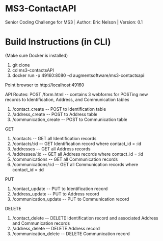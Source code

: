 # MS3-ContactAPI
Senior Coding Challenge for MS3 | Author: Eric Nelson | Version: 0.1

# Build Instructions (in CLI)
(Make sure Docker is installed)
1. git clone <path to repo>
2. cd ms3-contactsAPI
3. docker run -p 49160:8080 -d augmentsoftware/ms3-contactsapi
  
Point browser to http://localhost:49160

API Routes:
POST
/form.html -- contains 3 webforms for POSTing new records to Identification, Address, and Communication tables
1. /contact_create -- POST to Identification table
2. /address_create -- POST to Address table
3. /communication_create -- POST to Communication table

GET
1. /contacts -- GET all Identification records
2. /contacts/:id -- GET Identification record where contact_id = :id
3. /addresses -- GET all Address records
4. /addresses/:id -- GET all Address records where contact_id = :id
5. /communications -- GET all Communication records
6. /communications/:id -- GET all Communication records where contact_id = :id

PUT
1. /contact_update -- PUT to Identification record
2. /address_update -- PUT to Address record
3. /communication_update -- PUT to Communication record

DELETE
1. /contact_delete -- DELETE Identification record and associated Address and Communication records
2. /address_delete -- DELETE Address record
3. /communication_delete -- DELETE Communication record
